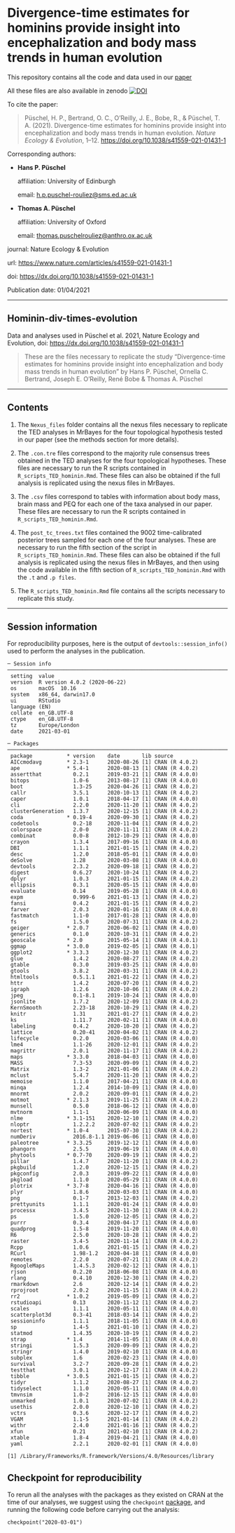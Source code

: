 # Divergence-time estimates for hominins provide insight into encephalization and body mass trends in human evolution #

This repository contains all the code and data used in our [paper](https://dx.doi.org/10.1038/s41559-021-01431-1)

All these files are also available in zenodo [![DOI](https://zenodo.org/badge/335695240.svg)](https://zenodo.org/badge/latestdoi/335695240)

To cite the paper: 
> Püschel, H. P., Bertrand, O. C., O’Reilly, J. E., Bobe, R., & Püschel, T. A. (2021). Divergence-time estimates for hominins provide insight into encephalization and body mass trends in human evolution. *Nature Ecology & Evolution*, 1–12. https://doi.org/10.1038/s41559-021-01431-1


Corresponding authors:


- **Hans P. Püschel**

  affiliation: University of Edinburgh
  
  email: h.p.puschel-rouliez@sms.ed.ac.uk
  
- **Thomas A. Püschel**  

  affiliation: University of Oxford
  
  email: thomas.puschelrouliez@anthro.ox.ac.uk 



journal: Nature Ecology & Evolution

url: https://www.nature.com/articles/s41559-021-01431-1

doi: https://dx.doi.org/10.1038/s41559-021-01431-1

Publication date: 01/04/2021 

------

## Hominin-div-times-evolution ##

Data and analyses used in Püschel et al. 2021, Nature Ecology and Evolution, doi: https://dx.doi.org/10.1038/s41559-021-01431-1

>These are the files necessary to replicate the study “Divergence-time estimates for hominins provide insight into encephalization and body mass trends in human evolution” by Hans P. Püschel, Ornella C. Bertrand, Joseph E. O’Reilly, René Bobe & Thomas A. Püschel

------

## Contents ##

1) The `Nexus_files` folder contains all the nexus files necessary to replicate the TED analyses in MrBayes for the four topological hypothesis tested in our paper (see the methods section for more details). 

2) The `.con.tre` files correspond to the majority rule consensus trees obtained in the TED analyses for the four topological hypotheses. These files are necessary to run the R scripts contained in `R_scripts_TED_hominin.Rmd`. These files can also be obtained if the full analysis is replicated using the nexus files in MrBayes.

3) The `.csv` files correspond to tables with information about body mass, brain mass and PEQ for each one of the taxa analysed in our paper. These files are necessary to run the R scripts contained in `R_scripts_TED_hominin.Rmd`.

4) The `post_tc_trees.txt` files contained the 9002 time-calibrated posterior trees sampled for each one of the four analyses. These are necessary to run the fifth section of the script in `R_scripts_TED_hominin.Rmd`. These files can also be obtained if the full analysis is replicated using the nexus files in MrBayes, and then using the code available in the fifth section of `R_scripts_TED_hominin.Rmd` with the `.t` and `.p files`. 

5) The `R_scripts_TED_hominin.Rmd` file contains all the scripts necessary to replicate this study.

------

## Session information

For reproducibility purposes, here is the output of `devtools::session_info()` used to perform the analyses in the publication.

```{r}
─ Session info ──────────────────────────────────────────────────────────────────────────────────────────────────────────
 setting  value                       
 version  R version 4.0.2 (2020-06-22)
 os       macOS  10.16                
 system   x86_64, darwin17.0          
 ui       RStudio                     
 language (EN)                        
 collate  en_GB.UTF-8                 
 ctype    en_GB.UTF-8                 
 tz       Europe/London               
 date     2021-03-01                  

─ Packages ──────────────────────────────────────────────────────────────────────────────────────────────────────────────
 package           * version    date       lib source        
 AICcmodavg        * 2.3-1      2020-08-26 [1] CRAN (R 4.0.2)
 ape               * 5.4-1      2020-08-13 [1] CRAN (R 4.0.2)
 assertthat          0.2.1      2019-03-21 [1] CRAN (R 4.0.0)
 bitops              1.0-6      2013-08-17 [1] CRAN (R 4.0.0)
 boot                1.3-25     2020-04-26 [1] CRAN (R 4.0.2)
 callr               3.5.1      2020-10-13 [1] CRAN (R 4.0.2)
 caper               1.0.1      2018-04-17 [1] CRAN (R 4.0.0)
 cli                 2.2.0      2020-11-20 [1] CRAN (R 4.0.2)
 clusterGeneration   1.3.7      2020-12-15 [1] CRAN (R 4.0.2)
 coda              * 0.19-4     2020-09-30 [1] CRAN (R 4.0.2)
 codetools           0.2-18     2020-11-04 [1] CRAN (R 4.0.2)
 colorspace          2.0-0      2020-11-11 [1] CRAN (R 4.0.2)
 combinat            0.0-8      2012-10-29 [1] CRAN (R 4.0.0)
 crayon              1.3.4      2017-09-16 [1] CRAN (R 4.0.0)
 DBI                 1.1.1      2021-01-15 [1] CRAN (R 4.0.2)
 desc                1.2.0      2018-05-01 [1] CRAN (R 4.0.0)
 deSolve             1.28       2020-03-08 [1] CRAN (R 4.0.0)
 devtools            2.3.2      2020-09-18 [1] CRAN (R 4.0.2)
 digest              0.6.27     2020-10-24 [1] CRAN (R 4.0.2)
 dplyr               1.0.3      2021-01-15 [1] CRAN (R 4.0.2)
 ellipsis            0.3.1      2020-05-15 [1] CRAN (R 4.0.0)
 evaluate            0.14       2019-05-28 [1] CRAN (R 4.0.0)
 expm                0.999-6    2021-01-13 [1] CRAN (R 4.0.2)
 fansi               0.4.2      2021-01-15 [1] CRAN (R 4.0.2)
 farver              2.0.3      2020-01-16 [1] CRAN (R 4.0.0)
 fastmatch           1.1-0      2017-01-28 [1] CRAN (R 4.0.0)
 fs                  1.5.0      2020-07-31 [1] CRAN (R 4.0.2)
 geiger            * 2.0.7      2020-06-02 [1] CRAN (R 4.0.0)
 generics            0.1.0      2020-10-31 [1] CRAN (R 4.0.2)
 geoscale          * 2.0        2015-05-14 [1] CRAN (R 4.0.1)
 ggmap             * 3.0.0      2019-02-05 [1] CRAN (R 4.0.1)
 ggplot2           * 3.3.3      2020-12-30 [1] CRAN (R 4.0.2)
 glue                1.4.2      2020-08-27 [1] CRAN (R 4.0.2)
 gtable              0.3.0      2019-03-25 [1] CRAN (R 4.0.0)
 gtools              3.8.2      2020-03-31 [1] CRAN (R 4.0.2)
 htmltools           0.5.1.1    2021-01-22 [1] CRAN (R 4.0.2)
 httr                1.4.2      2020-07-20 [1] CRAN (R 4.0.2)
 igraph              1.2.6      2020-10-06 [1] CRAN (R 4.0.2)
 jpeg                0.1-8.1    2019-10-24 [1] CRAN (R 4.0.0)
 jsonlite            1.7.2      2020-12-09 [1] CRAN (R 4.0.2)
 KernSmooth          2.23-18    2020-10-29 [1] CRAN (R 4.0.2)
 knitr               1.31       2021-01-27 [1] CRAN (R 4.0.2)
 ks                  1.11.7     2020-02-11 [1] CRAN (R 4.0.0)
 labeling            0.4.2      2020-10-20 [1] CRAN (R 4.0.2)
 lattice             0.20-41    2020-04-02 [1] CRAN (R 4.0.2)
 lifecycle           0.2.0      2020-03-06 [1] CRAN (R 4.0.0)
 lme4                1.1-26     2020-12-01 [1] CRAN (R 4.0.2)
 magrittr            2.0.1      2020-11-17 [1] CRAN (R 4.0.2)
 maps              * 3.3.0      2018-04-03 [1] CRAN (R 4.0.0)
 MASS                7.3-53     2020-09-09 [1] CRAN (R 4.0.2)
 Matrix              1.3-2      2021-01-06 [1] CRAN (R 4.0.2)
 mclust              5.4.7      2020-11-20 [1] CRAN (R 4.0.2)
 memoise             1.1.0      2017-04-21 [1] CRAN (R 4.0.0)
 minqa               1.2.4      2014-10-09 [1] CRAN (R 4.0.0)
 mnormt              2.0.2      2020-09-01 [1] CRAN (R 4.0.2)
 motmot            * 2.1.3      2019-11-25 [1] CRAN (R 4.0.2)
 munsell             0.5.0      2018-06-12 [1] CRAN (R 4.0.0)
 mvtnorm             1.1-1      2020-06-09 [1] CRAN (R 4.0.0)
 nlme              * 3.1-151    2020-12-10 [1] CRAN (R 4.0.2)
 nloptr              1.2.2.2    2020-07-02 [1] CRAN (R 4.0.2)
 nortest           * 1.0-4      2015-07-30 [1] CRAN (R 4.0.2)
 numDeriv            2016.8-1.1 2019-06-06 [1] CRAN (R 4.0.0)
 paleotree         * 3.3.25     2019-12-12 [1] CRAN (R 4.0.0)
 phangorn            2.5.5      2019-06-19 [1] CRAN (R 4.0.0)
 phytools          * 0.7-70     2020-09-19 [1] CRAN (R 4.0.2)
 pillar              1.4.7      2020-11-20 [1] CRAN (R 4.0.2)
 pkgbuild            1.2.0      2020-12-15 [1] CRAN (R 4.0.2)
 pkgconfig           2.0.3      2019-09-22 [1] CRAN (R 4.0.0)
 pkgload             1.1.0      2020-05-29 [1] CRAN (R 4.0.0)
 plotrix           * 3.7-8      2020-04-16 [1] CRAN (R 4.0.0)
 plyr                1.8.6      2020-03-03 [1] CRAN (R 4.0.0)
 png                 0.1-7      2013-12-03 [1] CRAN (R 4.0.2)
 prettyunits         1.1.1      2020-01-24 [1] CRAN (R 4.0.0)
 processx            3.4.5      2020-11-30 [1] CRAN (R 4.0.2)
 ps                  1.5.0      2020-12-05 [1] CRAN (R 4.0.2)
 purrr               0.3.4      2020-04-17 [1] CRAN (R 4.0.0)
 quadprog            1.5-8      2019-11-20 [1] CRAN (R 4.0.0)
 R6                  2.5.0      2020-10-28 [1] CRAN (R 4.0.2)
 raster              3.4-5      2020-11-14 [1] CRAN (R 4.0.2)
 Rcpp                1.0.6      2021-01-15 [1] CRAN (R 4.0.2)
 RCurl               1.98-1.2   2020-04-18 [1] CRAN (R 4.0.0)
 remotes             2.2.0      2020-07-21 [1] CRAN (R 4.0.2)
 RgoogleMaps         1.4.5.3    2020-02-12 [1] CRAN (R 4.0.1)
 rjson               0.2.20     2018-06-08 [1] CRAN (R 4.0.0)
 rlang               0.4.10     2020-12-30 [1] CRAN (R 4.0.2)
 rmarkdown           2.6        2020-12-14 [1] CRAN (R 4.0.2)
 rprojroot           2.0.2      2020-11-15 [1] CRAN (R 4.0.2)
 rr2               * 1.0.2      2019-05-09 [1] CRAN (R 4.0.2)
 rstudioapi          0.13       2020-11-12 [1] CRAN (R 4.0.2)
 scales              1.1.1      2020-05-11 [1] CRAN (R 4.0.0)
 scatterplot3d       0.3-41     2018-03-14 [1] CRAN (R 4.0.2)
 sessioninfo         1.1.1      2018-11-05 [1] CRAN (R 4.0.0)
 sp                  1.4-5      2021-01-10 [1] CRAN (R 4.0.2)
 statmod             1.4.35     2020-10-19 [1] CRAN (R 4.0.2)
 strap             * 1.4        2014-11-05 [1] CRAN (R 4.0.0)
 stringi             1.5.3      2020-09-09 [1] CRAN (R 4.0.2)
 stringr             1.4.0      2019-02-10 [1] CRAN (R 4.0.0)
 subplex             1.6        2020-02-23 [1] CRAN (R 4.0.0)
 survival            3.2-7      2020-09-28 [1] CRAN (R 4.0.2)
 testthat            3.0.1      2020-12-17 [1] CRAN (R 4.0.2)
 tibble            * 3.0.5      2021-01-15 [1] CRAN (R 4.0.2)
 tidyr               1.1.2      2020-08-27 [1] CRAN (R 4.0.2)
 tidyselect          1.1.0      2020-05-11 [1] CRAN (R 4.0.0)
 tmvnsim             1.0-2      2016-12-15 [1] CRAN (R 4.0.0)
 unmarked            1.0.1      2020-07-02 [1] CRAN (R 4.0.2)
 usethis             2.0.0      2020-12-10 [1] CRAN (R 4.0.2)
 vctrs               0.3.6      2020-12-17 [1] CRAN (R 4.0.2)
 VGAM                1.1-5      2021-01-14 [1] CRAN (R 4.0.2)
 withr               2.4.0      2021-01-16 [1] CRAN (R 4.0.2)
 xfun                0.21       2021-02-10 [1] CRAN (R 4.0.2)
 xtable              1.8-4      2019-04-21 [1] CRAN (R 4.0.0)
 yaml                2.2.1      2020-02-01 [1] CRAN (R 4.0.0)

[1] /Library/Frameworks/R.framework/Versions/4.0/Resources/library
```

## Checkpoint for reproducibility
To rerun all the analyses with the packages as they existed on CRAN at the time of our analyses, we suggest using the `checkpoint` [package](https://cran.r-project.org/web/packages/checkpoint/index.html), and running the following code before carrying out the analysis:

```{r}
checkpoint("2020-03-01") 
```
